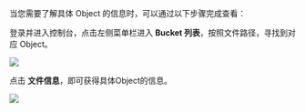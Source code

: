 当您需要了解具体 Object 的信息时，可以通过以下步骤完成查看：

登录并进入控制台，点击左侧菜单栏进入 **Bucket 列表**，按照文件路径，寻找到对应 Object。

![](https://mc.qcloudimg.com/static/img/e26cf2de168ba9dc1de75dc775e5f480/image.png)

点击 **文件信息**，即可获得具体Object的信息。

![](https://mc.qcloudimg.com/static/img/7325519a5253375d117cc779ce4f8d04/image.png)

